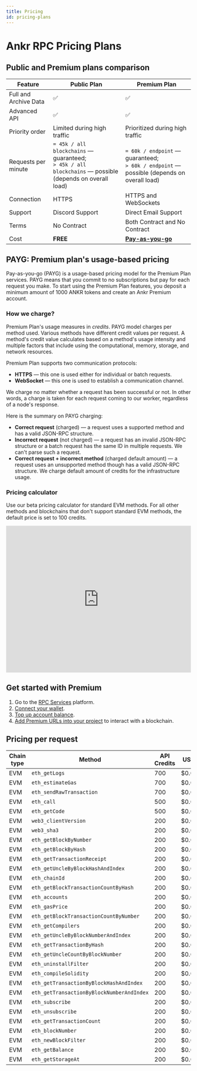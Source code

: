 ```yaml
---
title: Pricing
id: pricing-plans
---
```


# Ankr RPC Pricing Plans

## Public and Premium plans comparison

| Feature               | Public Plan                                                                                                | Premium Plan                                                                                   |
|-----------------------|------------------------------------------------------------------------------------------------------------|------------------------------------------------------------------------------------------------|
| Full and Archive Data | ✅                                                                                                          | ✅                                                                                              |
| Advanced API          | ✅                                                                                                          | ✅                                                                                              |
| Priority order        | Limited during high traffic                                                                                | Prioritized during high traffic                                                                |
| Requests per minute   | `= 45k / all blockchains` — guaranteed;<br/>`> 45k / all blockchains` — possible (depends on overall load) | `= 60k / endpoint` — guaranteed;<br/>`> 60k / endpoint` — possible (depends on overall load)   |
| Connection            | HTTPS                                                                                                      | HTTPS and WebSockets                                                                           |
| Support               | Discord Support                                                                                            | Direct Email Support                                                                           |
| Terms                 | No Contract                                                                                                | Both Contract and No Contract                                                                  |
| Cost                  | **FREE**                                                                                                   | **[Pay-as-you-go](/build-blockchain/concepts/pricing#payg-premium-tiers-usage-based-pricing)** |

## PAYG: Premium plan's usage-based pricing

Pay-as-you-go (PAYG) is a usage-based pricing model for the Premium Plan services. PAYG means that you commit to no subscriptions but pay for each request you make. To start using the Premium Plan features, you deposit a minimum amount of 1000 ANKR tokens and create an Ankr Premium account.

### How we charge?

Premium Plan's usage measures in *credits*. PAYG model charges per method used. Various methods have different credit values per request. A method's credit value calculates based on a method's usage intensity and multiple factors that include using the computational, memory, storage, and network resources.

Premium Plan supports two communication protocols:

* **HTTPS** — this one is used either for individual or batch requests.
* **WebSocket** — this one is used to establish a communication channel.

We charge no matter whether a request has been successful or not. In other words, a charge is taken for each request coming to our worker, regardless of a node's response.

Here is the summary on PAYG charging:

* **Correct request** (charged) — a request uses a supported method and has a valid JSON-RPC structure. 
* **Incorrect request** (not charged) — a request has an invalid JSON-RPC structure or a batch request has the same ID in multiple requests. We can't parse such a request.
* **Correct request + incorrect method** (charged default amount) — a request uses an unsupported method though has a valid JSON-RPC structure. We charge default amount of credits for the infrastructure usage.

### Pricing calculator

Use our beta pricing calculator for standard EVM methods. For all other methods and blockchains that don't support standard EVM methods, the default price is set to 100 credits.

<iframe 
  width="100%"
  height="400px"
  src="https://www-stage.ankr.com/tools/calculator/"
  frameborder="0"
  allowfullscreen>
</iframe>

## Get started with Premium

1. Go to the [RPC Services](https://www.ankr.com/rpc/) platform.
2. [Connect your wallet](/build-blockchain/products/v2/ui-interactions/#connect-wallet).
3. [Top up account balance](/build-blockchain/products/v2/ui-interactions/#top-up).
4. [Add Premium URLs into your project](/build-blockchain/products/v2/ui-interactions-blockchain/#rpc-apis-for-your-project) to interact with a blockchain.

## Pricing per request

| Chain type | Method                                    | API Credits | USD/request | USD/request (if paid in ANKR) |
|------------|-------------------------------------------|-------------|-------------|-------------------------------|
|     EVM    | `eth_getLogs`                             | 700         | $0.00007000 | $0.0000266000                 |
|     EVM    | `eth_estimateGas`                         | 700         | $0.00007000 | $0.0000266000                 |
|     EVM    | `eth_sendRawTransaction`                  | 700         | $0.00007000 | $0.0000266000                 |
|     EVM    | `eth_call`                                | 500         | $0.00005000 | $0.0000190000                 |
|     EVM    | `eth_getCode`                             | 500         | $0.00005000 | $0.0000190000                 |
|     EVM    | `web3_clientVersion`                      | 200         | $0.00002000 | $0.0000076000                 |
|     EVM    | `web3_sha3`                               | 200         | $0.00002000 | $0.0000076000                 |
|     EVM    | `eth_getBlockByNumber`                    | 200         | $0.00002000 | $0.0000076000                 |
|     EVM    | `eth_getBlockByHash`                      | 200         | $0.00002000 | $0.0000076000                 |
|     EVM    | `eth_getTransactionReceipt`               | 200         | $0.00002000 | $0.0000076000                 |
|     EVM    | `eth_getUncleByBlockHashAndIndex`         | 200         | $0.00002000 | $0.0000076000                 |
|     EVM    | `eth_chainId`                             | 200         | $0.00002000 | $0.0000076000                 |
|     EVM    | `eth_getBlockTransactionCountByHash`      | 200         | $0.00002000 | $0.0000076000                 |
|     EVM    | `eth_accounts`                            | 200         | $0.00002000 | $0.0000076000                 |
|     EVM    | `eth_gasPrice`                            | 200         | $0.00002000 | $0.0000076000                 |
|     EVM    | `eth_getBlockTransactionCountByNumber`    | 200         | $0.00002000 | $0.0000076000                 |
|     EVM    | `eth_getCompilers`                        | 200         | $0.00002000 | $0.0000076000                 |
|     EVM    | `eth_getUncleByBlockNumberAndIndex`       | 200         | $0.00002000 | $0.0000076000                 |
|     EVM    | `eth_getTransactionByHash`                | 200         | $0.00002000 | $0.0000076000                 |
|     EVM    | `eth_getUncleCountByBlockNumber`          | 200         | $0.00002000 | $0.0000076000                 |
|     EVM    | `eth_uninstallFilter`                     | 200         | $0.00002000 | $0.0000076000                 |
|     EVM    | `eth_compileSolidity`                     | 200         | $0.00002000 | $0.0000076000                 |
|     EVM    | `eth_getTransactionByBlockHashAndIndex`   | 200         | $0.00002000 | $0.0000076000                 |
|     EVM    | `eth_getTransactionByBlockNumberAndIndex` | 200         | $0.00002000 | $0.0000076000                 |
|     EVM    | `eth_subscribe`                           | 200         | $0.00002000 | $0.0000076000                 |
|     EVM    | `eth_unsubscribe`                         | 200         | $0.00002000 | $0.0000076000                 |
|     EVM    | `eth_getTransactionCount`                 | 200         | $0.00002000 | $0.0000076000                 |
|     EVM    | `eth_blockNumber`                         | 200         | $0.00002000 | $0.0000076000                 |
|     EVM    | `eth_newBlockFilter`                      | 200         | $0.00002000 | $0.0000076000                 |
|     EVM    | `eth_getBalance`                          | 200         | $0.00002000 | $0.0000076000                 |
|     EVM    | `eth_getStorageAt`                        | 200         | $0.00002000 | $0.0000076000                 |